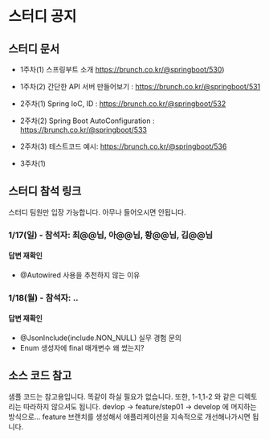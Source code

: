 # 스터디 공지



## 스터디 문서

- 1주차(1) 스프링부트 소개 https://brunch.co.kr/@springboot/530)
- 1주차(2) 간단한 API 서버 만들어보기 : https://brunch.co.kr/@springboot/531

- 2주차(1) Spring IoC, ID : https://brunch.co.kr/@springboot/532
- 2주차(2) Spring Boot AutoConfiguration : https://brunch.co.kr/@springboot/533
- 2주차(3) 테스트코드 예시: https://brunch.co.kr/@springboot/536

- 3주차(1) 

## 스터디 참석 링크  
스터디 팀원만 입장 가능합니다. 아무나 들어오시면 안됩니다.  


### 1/17(일) - 참석자: 최@@님, 아@@님, 황@@님, 김@@님
#### 답변 재확인
  - @Autowired 사용을 추천하지 않는 이유

### 1/18(월) - 참석자: ..
#### 답변 재확인
  - @JsonInclude(include.NON_NULL) 실무 경험 문의
  - Enum 생성자에 final 매개변수 왜 썼는지? 


## 소스 코드 참고

샘플 코드는 참고용입니다. 똑같이 하실 필요가 없습니다. 또한, 1-1,1-2 와 같은 디렉토리는 따라하지 않으셔도 됩니다. devlop -> feature/step01 -> develop 에 머지하는 방식으로... feature 브랜치를 생성해서 애플리케이션을 지속적으로 개선해나가시면 됩니다. 
